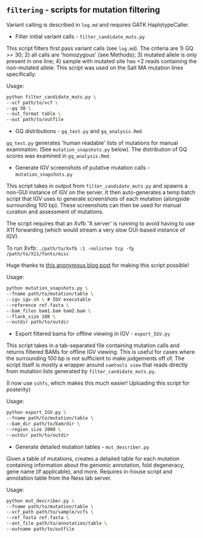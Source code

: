 ## `filtering` - scripts for mutation filtering

Variant calling is described in `log.md` and requires GATK HaplotypeCaller.

- Filter initial variant calls - `filter_candidate_muts.py`

This script filters first pass variant calls (see `log.md`). The criteria
are 1) GQ >= 30; 2) all calls are 'homozygous' (see Methods); 3) mutated
allele is only present in one line; 4) sample with mutated site has <2
reads containing the non-mutated allele. This script was used on the Salt MA
mutation lines specifically. 

Usage:

```bash
python filter_candidate_muts.py \
--vcf path/to/vcf \
--gq 30 \
--out_format table \
--out path/to/outfile
```

- GQ distributions - `gq_test.py` and `gq_analysis.Rmd`

`gq_test.py` generates 'human readable' lists of mutations for manual examination.
(See `mutation_snapshots.py` below). The distribution of GQ scores was examined in
`gq_analysis.Rmd`. 

- Generate IGV screenshots of putative mutation calls - `mutation_snapshots.py`

This script takes in output from `filter_candidate_muts.py` and spawns a non-GUI
instance of IGV on the server. It then auto-generates a temp batch script that
IGV uses to generate screenshots of each mutation (alongside surrounding 100 bp).
These screenshots can then be used for manual curation and assessment of mutations. 

The script requires that an Xvfb 'X server' is running to avoid having to use X11
forwarding (which would stream a very slow GUI-based instance of IGV). 

To run Xvfb: `./path/to/Xvfb :1 -nolisten tcp -fp /path/to/X11/fonts/misc`

Huge thanks to [this anonymous blog post](http://thedusseldorfer.blogspot.com/2013/09/remotely-plotting-with-igv-even-without.html) for making this script possible! 

Usage:

```bash
python mutation_snapshots.py \
--fname path/to/mutation/table \
--igv igv.sh \ # IGV executable
--reference ref.fasta \
--bam_files bam1.bam bam2.bam \
--flank_size 100 \
--outdir path/to/outdir 
```

- Export filtered bams for offline viewing in IGV - `export_IGV.py`

This script takes in a tab-separated file containing mutation calls
and returns filtered BAMs for offline IGV viewing. This is useful for cases where
the surrounding 100 bp is not sufficient to make judgements off of. 
The script itself is mostly a wrapper around `samtools view` that reads directly
from mutation lists generated by `filter_candidate_muts.py`. 

(I now use `sshfs`, which makes this much easier! Uploading this script
for posterity) 

Usage:

```bash
python export_IGV.py \
--fname path/to/mutation/table \
--bam_dir path/to/bam/dir \
--region_size 2000 \
--outdir path/to/outdir
```

- Generate detailed mutation tables - `mut_describer.py`

Given a table of mutations, creates a detailed table for each mutation
containing information about the genomic annotation, fold degeneracy, gene
name (if applicable), and more. Requires in-house script and annotation
table from the Ness lab server. 

Usage:

```bash
python mut_describer.py \
--fname path/to/mutation/table \
--vcf_path path/to/sample/vcfs \
--ref_fasta ref.fasta \
--ant_file path/to/annotation/table \
--outname path/to/outfile
```

